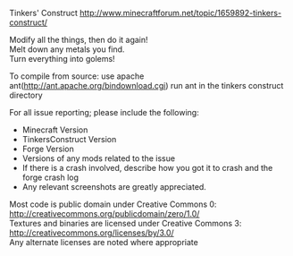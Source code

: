 Tinkers' Construct
http://www.minecraftforum.net/topic/1659892-tinkers-construct/

Modify all the things, then do it again! 	 
Melt down any metals you find. 	 
Turn everything into golems!

To compile from source: use apache ant(http://ant.apache.org/bindownload.cgi)
run ant in the tinkers construct directory

For all issue reporting; please include the following:
 * Minecraft Version
 * TinkersConstruct Version
 * Forge Version
 * Versions of any mods related to the issue
 * If there is a crash involved, describe how you got it to crash and the forge crash log 
 * Any relevant screenshots are greatly appreciated.


Most code is public domain under Creative Commons 0: http://creativecommons.org/publicdomain/zero/1.0/ 	 
Textures and binaries are licensed under Creative Commons 3: http://creativecommons.org/licenses/by/3.0/ 	 
Any alternate licenses are noted where appropriate
